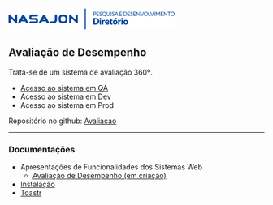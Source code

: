 ![](../../img/logo_diretorio.png "Logo da equipe Diretório")
## Avaliação de Desempenho

Trata-se de um sistema de avaliação 360º.

- [Acesso ao sistema em QA](https://avaliacaodesempenho.nasajonsistemas.com.br/)
- [Acesso ao sistema em Dev](https://avaliacaodesempenho.dev.nasajonsistemas.com.br/)
- Acesso ao sistema em Prod

Repositório no github: [Avaliacao](https://github.com/Nasajon/Avaliacao)

---

### Documentações

- Apresentações de Funcionalidades dos Sistemas Web
    - [Avaliação de Desempenho (em criação)](https://docs.google.com/presentation/d/1KBelrfFnbAShKiOLUpm8R3mL7PyXRu-TFjhYHJbIdYg/edit?usp=sharing)
- [Instalação](https://github.com/Nasajon/Avaliacao)
- [Toastr](https://github.com/Nasajon/Avaliacao/blob/master/docs/Toastr.md)